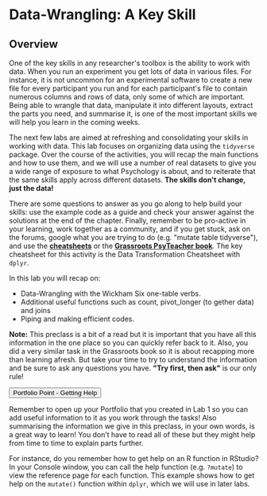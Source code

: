 # Data-Wrangling: A Key Skill

## Overview

One of the key skills in any researcher's toolbox is the ability to work with data. When you run an experiment you get lots of data in various files. For instance, it is not uncommon for an experimental software to create a new file for every participant you run and for each participant's file to contain numerous columns and rows of data, only some of which are important. Being able to wrangle that data, manipulate it into different layouts, extract the parts you need, and summarise it, is one of the most important skills we will help you learn in the coming weeks.

The next few labs are aimed at refreshing and consolidating your skills in working with data. This lab focuses on organizing data using the `tidyverse` package. Over the course of the activities, you will recap the main functions and how to use them, and we will use a number of real datasets to give you a wide range of exposure to what Psychology is about, and to reiterate that the same skills apply across different datasets. **The skills don't change, just the data!**

There are some questions to answer as you go along to help build your skills: use the example code as a guide and check your answer against the solutions at the end of the chapter. Finally, remember to be pro-active in your learning, work together as a community, and if you get stuck, ask on the forums, google what you are trying to do (e.g. "mutate table tidyverse"), and use the **<a href = "https://www.rstudio.com/resources/cheatsheets/" target = "_blank">cheatsheets</a>** or the **<a href = "https://psyteachr.github.io/" target = "_blank">Grassroots PsyTeacher book</a>**. The key cheatsheet for this activity is the Data Transformation Cheatsheet with `dplyr`.

In this lab you will recap on:

* Data-Wrangling with the Wickham Six one-table verbs.
* Additional useful functions such as count, pivot_longer (to gether data) and joins
* Piping and making efficient codes.

**Note:** This preclass is a bit of a read but it is important that you have all this information in the one place so you can quickly refer back to it. Also, you did a very similar task in the Grassroots book so it is about recapping more than learning afresh. But take your time to try to understand the information and be sure to ask any questions you have. **"Try first, then ask"** is our only rule!


<div class='webex-solution'><button>Portfolio Point - Getting Help</button>

<div class="info">
<p>Remember to open up your Portfolio that you created in Lab 1 so you can add useful information to it as you work through the tasks! Also summarising the information we give in this preclass, in your own words, is a great way to learn! You don’t have to read all of these but they might help from time to time to explain parts further.</p>
<p>For instance, do you remember how to get help on an R function in RStudio? In your Console window, you can call the help function (e.g. <code>?mutate</code>) to view the reference page for each function. This example shows how to get help on the <code>mutate()</code> function within <code>dplyr</code>, which we will use in later labs.</p>
</div>

</div>

